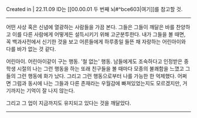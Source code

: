 Created in | 22.11.09
ID는 [[00.00.01 두 번째 뇌#^bce603|여기]]를 참고할 것.

---
어떤 사상 혹은 신념에 열광하는 사람들을 가끔 본다. 그들은 그들이 깨달은 바를 찬양하고 이를 다른 사람에게 어떻게든 설득시키기 위해 고군분투한다. 내가 그들을 볼 때면, 꼭 백과사전에서 신기한 것을 보고 어른들에게 하루종일 들뜬 채 자랑하는 어린아이와 다를 바가 없는 것 같다.

어린아이. 어린아이같이 구는 행동. '철 없는' 행동. 남들에게도 조숙하다고 인정받은 중학생 시절의 나는 그런 행동을 하는 또래 친구들을 볼 때마다 모종의 불쾌함을 느꼈고 그들의 그런 행동에 화가 났다. 그리고 그런 행동으로부터 나를 가능한 한 억제했다. 어쩌면 그럼과 동시에 나는 그들과 다른 존재라는 우월감에 빠져있었는지도 모르겠지만, 거기까지는 기억이 잘 나지 않는다.

그리고 그 업이 지금까지도 유지되고 있다는 것을 깨달았다.



---
